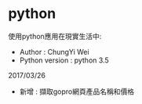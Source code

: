 # python

使用python應用在現實生活中:
* Author : ChungYi Wei
* Python version : python 3.5

2017/03/26
* 新增 : 擷取gopro網頁產品名稱和價格
